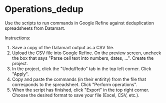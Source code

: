 # Operations_dedup

Use the scripts to run commands in Google Refine against deduplication spreadsheets from Datamart.

Instructions:

1. Save a copy of the Datamart output as a CSV file.
2. Upload the CSV file into Google Refine. On the preview screen, uncheck the box that says "Parse cell text into numbers, dates, ...". Create the project.
3. In the project, click the "Undo/Redo" tab in the top left corner.  Click "Apply".
4. Copy and paste the commands (in their entirity) from the file that corresponds to the spreadsheet. Click "Perform operations".
5. When the script has finished, click "Export" in the top right corner. Choose the desired format to save your file (Excel, CSV, etc.).
